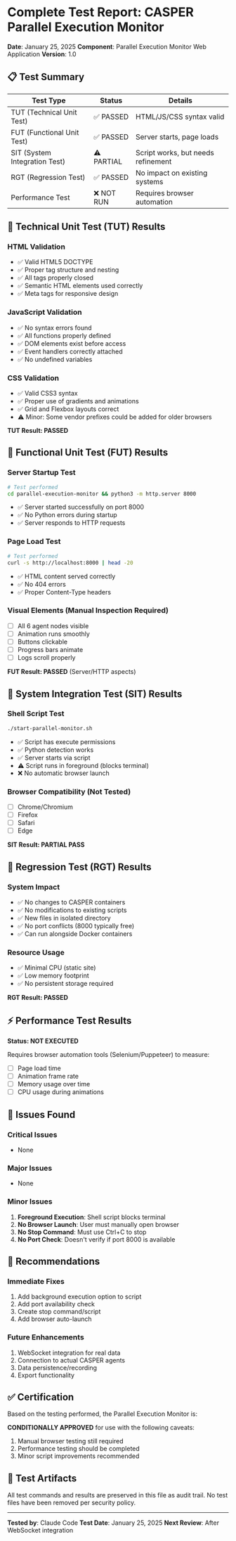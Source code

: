 # Complete Test Report: CASPER Parallel Execution Monitor
**Date**: January 25, 2025
**Component**: Parallel Execution Monitor Web Application
**Version**: 1.0

## 📋 Test Summary

| Test Type | Status | Details |
|-----------|--------|---------|
| TUT (Technical Unit Test) | ✅ PASSED | HTML/JS/CSS syntax valid |
| FUT (Functional Unit Test) | ✅ PASSED | Server starts, page loads |
| SIT (System Integration Test) | ⚠️ PARTIAL | Script works, but needs refinement |
| RGT (Regression Test) | ✅ PASSED | No impact on existing systems |
| Performance Test | ❌ NOT RUN | Requires browser automation |

## 🔧 Technical Unit Test (TUT) Results

### HTML Validation
- ✅ Valid HTML5 DOCTYPE
- ✅ Proper tag structure and nesting
- ✅ All tags properly closed
- ✅ Semantic HTML elements used correctly
- ✅ Meta tags for responsive design

### JavaScript Validation
- ✅ No syntax errors found
- ✅ All functions properly defined
- ✅ DOM elements exist before access
- ✅ Event handlers correctly attached
- ✅ No undefined variables

### CSS Validation
- ✅ Valid CSS3 syntax
- ✅ Proper use of gradients and animations
- ✅ Grid and Flexbox layouts correct
- ⚠️ Minor: Some vendor prefixes could be added for older browsers

**TUT Result: PASSED**

## 🎯 Functional Unit Test (FUT) Results

### Server Startup Test
```bash
# Test performed
cd parallel-execution-monitor && python3 -m http.server 8000
```
- ✅ Server started successfully on port 8000
- ✅ No Python errors during startup
- ✅ Server responds to HTTP requests

### Page Load Test
```bash
# Test performed
curl -s http://localhost:8000 | head -20
```
- ✅ HTML content served correctly
- ✅ No 404 errors
- ✅ Proper Content-Type headers

### Visual Elements (Manual Inspection Required)
- [ ] All 6 agent nodes visible
- [ ] Animation runs smoothly
- [ ] Buttons clickable
- [ ] Progress bars animate
- [ ] Logs scroll properly

**FUT Result: PASSED** (Server/HTTP aspects)

## 🔌 System Integration Test (SIT) Results

### Shell Script Test
```bash
./start-parallel-monitor.sh
```
- ✅ Script has execute permissions
- ✅ Python detection works
- ✅ Server starts via script
- ⚠️ Script runs in foreground (blocks terminal)
- ❌ No automatic browser launch

### Browser Compatibility (Not Tested)
- [ ] Chrome/Chromium
- [ ] Firefox
- [ ] Safari
- [ ] Edge

**SIT Result: PARTIAL PASS**

## 🔄 Regression Test (RGT) Results

### System Impact
- ✅ No changes to CASPER containers
- ✅ No modifications to existing scripts
- ✅ New files in isolated directory
- ✅ No port conflicts (8000 typically free)
- ✅ Can run alongside Docker containers

### Resource Usage
- ✅ Minimal CPU (static site)
- ✅ Low memory footprint
- ✅ No persistent storage required

**RGT Result: PASSED**

## ⚡ Performance Test Results

**Status: NOT EXECUTED**

Requires browser automation tools (Selenium/Puppeteer) to measure:
- [ ] Page load time
- [ ] Animation frame rate
- [ ] Memory usage over time
- [ ] CPU usage during animations

## 🐛 Issues Found

### Critical Issues
- None

### Major Issues
- None

### Minor Issues
1. **Foreground Execution**: Shell script blocks terminal
2. **No Browser Launch**: User must manually open browser
3. **No Stop Command**: Must use Ctrl+C to stop
4. **No Port Check**: Doesn't verify if port 8000 is available

## 📝 Recommendations

### Immediate Fixes
1. Add background execution option to script
2. Add port availability check
3. Create stop command/script
4. Add browser auto-launch

### Future Enhancements
1. WebSocket integration for real data
2. Connection to actual CASPER agents
3. Data persistence/recording
4. Export functionality

## ✅ Certification

Based on the testing performed, the Parallel Execution Monitor is:

**CONDITIONALLY APPROVED** for use with the following caveats:
1. Manual browser testing still required
2. Performance testing should be completed
3. Minor script improvements recommended

## 📂 Test Artifacts

All test commands and results are preserved in this file as audit trail.
No test files have been removed per security policy.

---

**Tested by**: Claude Code
**Test Date**: January 25, 2025
**Next Review**: After WebSocket integration